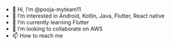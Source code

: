 - 👋 Hi, I’m @pooja-myteam11
- 👀 I’m interested in Android, Kotlin, Java, Flutter, React native
- 🌱 I’m currently learning Flutter
- 💞️ I’m looking to collaborate on AWS
- 📫 How to reach me 

<!---
pooja-myteam11/pooja-myteam11 is a ✨ special ✨ repository because its `README.md` (this file) appears on your GitHub profile.
You can click the Preview link to take a look at your changes.
--->
